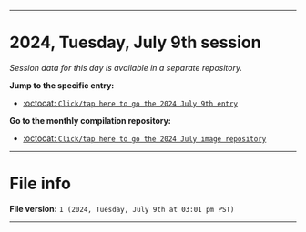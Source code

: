
***

# 2024, Tuesday, July 9th session

_Session data for this day is available in a separate repository._

**Jump to the specific entry:**

- [:octocat: `Click/tap here to go the 2024 July 9th entry`](https://github.com/seanpm2001/SeansLifeArchive_Images_MotorWorld_CarFactory_Y2024_V7/tree/SeansLifeArchive_Images_MotorWorld_CarFactory_Y2024_V7_Main-dev/2024/07_July/09/)

**Go to the monthly compilation repository:**

- [:octocat: `Click/tap here to go the 2024 July image repository`](https://github.com/seanpm2001/SeansLifeArchive_Images_MotorWorld_CarFactory_Y2024_V7/)

***

# File info

**File version:** `1 (2024, Tuesday, July 9th at 03:01 pm PST)`

***
